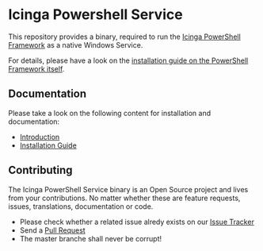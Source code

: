 # Icinga Powershell Service

This repository provides a binary, required to run the [Icinga PowerShell Framework](https://github.com/Icinga/icinga-powershell-framework) as a native Windows Service.

For details, please have a look on the [installation guide on the PowerShell Framework itself](https://github.com/Icinga/icinga-powershell-framework/blob/master/doc/service/01-Install-Service.md).

## Documentation

Please take a look on the following content for installation and documentation:

* [Introduction](doc/01-Introduction.md)
* [Installation Guide](doc/02-Installation.md)

## Contributing

The Icinga PowerShell Service binary is an Open Source project and lives from your contributions. No matter whether these are feature requests, issues, translations, documentation or code.

* Please check whether a related issue alredy exists on our [Issue Tracker](https://github.com/Icinga/icinga-powershell-service/issues)
* Send a [Pull Request](https://github.com/Icinga/icinga-powershell-service/pulls)
* The master branche shall never be corrupt!
